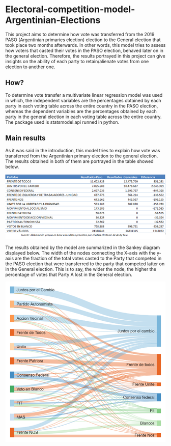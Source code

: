 # Electoral-competition-model-Argentinian-Elections

This project aims to determine how vote was transferred from the 2019 PASO (Argentinian primaries election) election to the General election that took place two months afterwards. In other words, this model tries to assess how voters that casted their votes in the PASO election, behaved later on in the general election. Therefore, the results portrayed in this project can give insights on the ability of each party to retain/alienate votes from one election to another one.

## How?

To determine vote transfer a multivariate linear regression model was used in which, the independent variables are the percentages obtained by each party in each voting table across the entire country in the PASO election, whereas the dependent variables are the percentages obtained by each party in the general election in each voting table across the entire country. The package used is statsmodel.api runned in python.


## Main results

As it was said in the introduction, this model tries to explain how vote was transferred from the Argentinian primary election to the general election. The results obtained in both of them are portrayed in the table showed below.

![](Modelo_transferencia/Captura_transferencia.PNG)

The results obtained by the model are summarized in the Sankey diagram displayed below. The width of the nodes connecting the X-axis with the y-axis are the fraction of the total votes casted to the Party that competed in the PASO election that were transferred to the party that competed latter on in the General election. This is to say, the wider the node, the higher the percentage of votes that Party A lost in the General election.

![](Modelo_transferencia/sankeymatic_800x800%20(1).png)

